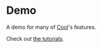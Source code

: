 # Demo

A demo for many of [Cool](https://coollibs.github.io/home/)'s features.

Check out [the tutorials](https://coollibs.github.io/cool).

